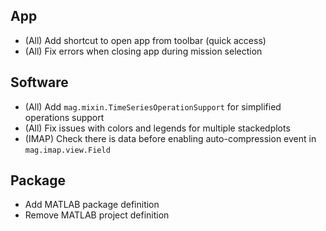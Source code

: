 ## App

- (All) Add shortcut to open app from toolbar (quick access)
- (All) Fix errors when closing app during mission selection

## Software

- (All) Add `mag.mixin.TimeSeriesOperationSupport` for simplified operations support
- (All) Fix issues with colors and legends for multiple stackedplots
- (IMAP) Check there is data before enabling auto-compression event in `mag.imap.view.Field`

## Package

- Add MATLAB package definition
- Remove MATLAB project definition
